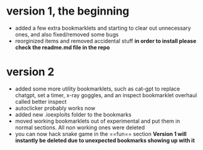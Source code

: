 # version 1, the beginning
+ added a few extra bookmarklets and starting to clear out unnecessary ones, and also fixed/removed some bugs
+ reorginized items and removed accidental stuff
**in order to install please check the readme.md file in the repo**
# version 2
+ added some more utility bookmarklets, such as cat-gpt to replace chatgpt, set a timer, x-ray goggles, and an inspect bookmarklet overhaul called better inspect
+ autoclicker probably works now
+ added new .ioexploits folder to the bookmarks
+ moved working bookmarklets out of experimental and put them in normal sections. All non working ones were deleted
+ you can now hack snake game in the ==fun== section
**Version 1 will instantly be deleted due to unexpected bookmarks showing up with it**
